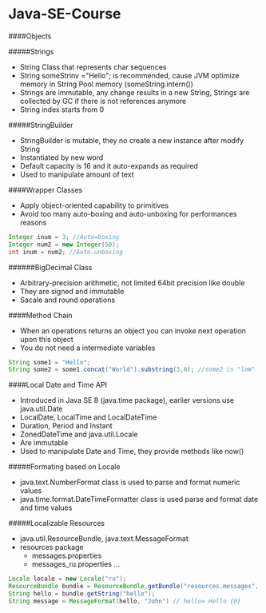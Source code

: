 # Java-SE-Course

####Objects

#####Strings
 - String Class that represents char sequences
 - String someStrinv ="Hello"; is recommended, cause JVM optimize memory in String Pool memory (someString.intern())
 - Strings are immutable, any change results in a new String, Strings are collected by GC if there is not references anymore
 - String index starts from 0
 
#####StringBuilder
 - StringBuilder is mutable, they no create a new instance after modify String 
 - Instantiated by new word
 - Default capacity is 16 and it auto-expands as required
 - Used to manipulate amount of text
 
####Wrapper Classes
 - Apply object-oriented capability to primitives
 - Avoid too many auto-boxing and auto-unboxing for performances reasons
 
 ```java
 Integer inum = 3; //Auto=boxing
 Integer num2 = new Integer(50);
 int inum = num2; //Auto-unboxing
 ```
 
######BigDecimal Class
 - Arbitrary-precision arithmetic, not limited 64bit precision like double
 - They are signed and immutable
 - Sacale and round operations
 
####Method Chain
 - When an operations returns an object you can invoke next operation upon this object
 - You do not need a intermediate variables
 
 ```java
 String some1 = "Hello";
 String some2 = some1.concat("World").substring(3,6); //some2 is "loW"
 ```

####Local Date and Time API
 - Introduced in Java SE 8 (java.time package), earlier versions use java.util.Date
 - LocalDate, LocalTime and LocalDateTime
 - Duration, Period and Instant
 - ZonedDateTime and java.util.Locale
 - Are immutable
 - Used to manipulate Date and Time, they provide methods like now()
 
#####Formating based on Locale
 - java.text.NumberFormat class is used to parse and format numeric values
 - java.time.format.DateTimeFormatter class is used parse and format date and time values
 
#####Localizable Resources
 - java.util.ResourceBundle, java.text.MessageFormat
 - resources package
    - messages.properties
    - messages_ru.properties ...

 ```java
 Locale locale = new Locale("ru");
 ResourceBundle bundle = ResourceBundle.getBundle("resources.messages", locale);
 String hello = bundle.getString("hello");
 String message = MessageFormat(hello, "John") // hello= Hello {0}
 ```
 
 